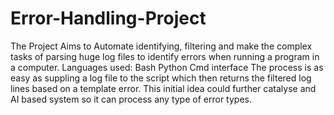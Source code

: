 # Error-Handling-Project
The Project Aims to Automate identifying, filtering and make the complex tasks of parsing huge log files to identify errors when running a program in a computer.
Languages used:
  Bash
  Python
  Cmd interface
 The process is as easy as suppling a log file to the script which then returns the filtered log lines based on a template error.
 This initial idea could further catalyse and AI based system so it can process any type of error types.
 
